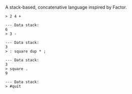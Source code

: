 A stack-based, concatenative language inspired by Factor.

```
> 2 4 +

--- Data stack:
6
> 3 -

--- Data stack:
3
> : square dup * ;

--- Data stack:
3
> square .
9

--- Data stack:
> #quit
```
